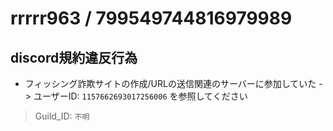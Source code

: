 # rrrrr963 / 799549744816979989

## discord規約違反行為

- フィッシング詐欺サイトの作成/URLの送信関連のサーバーに参加していた -> ユーザーID: `1157662693017256006` を参照してください

> Guild_ID: `不明`
